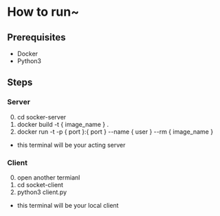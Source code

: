 # How to run~

## Prerequisites
- Docker
- Python3

## Steps

### Server
0. cd socker-server
1. docker build -t { image_name } .
2. docker run -t -p { port }:{ port } --name { user } --rm { image_name }
- this terminal will be your acting server

### Client
0. open another termianl
1. cd socket-client
2. python3 client.py
- this terminal will be your local client

